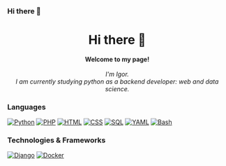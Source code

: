### Hi there 👋
<h1 align="center">Hi there 👋</h1>
<p align="center">
    <b>Welcome to my page!</b><br><br>
    <i>
      I'm Igor.<br>
      I am currently studying python as a backend developer: web and data science.<br></i>
</p>
  
### Languages
[![Python](https://img.shields.io/badge/python-black?style=for-the-badge&logo=python)](https://github.com/devff)
[![PHP](https://img.shields.io/badge/php-black?style=for-the-badge&logo=php)](https://github.com/devff)
[![HTML](https://img.shields.io/badge/html-black?style=for-the-badge&logo=html)](https://github.com/devff)
[![CSS](https://img.shields.io/badge/css-black?style=for-the-badge&logo=css)](https://github.com/devff)
[![SQL](https://img.shields.io/badge/sql-black?style=for-the-badge&logo=sql)](https://github.com/devff)
[![YAML](https://img.shields.io/badge/yaml-black?style=for-the-badge&logo=yaml)](https://github.com/devff)
[![Bash](https://img.shields.io/badge/bash-black?style=for-the-badge&logo=gnu-bash&logoColor=white)](https://github.com/devff)
  
### Technologies & Frameworks
[![Django](https://img.shields.io/badge/django-black?style=for-the-badge&logo=django)](https://github.com/devff)
[![Docker](https://img.shields.io/badge/docker-black?style=for-the-badge&logo=docker)](https://hub.docker.com/u/devff)

<!--
**devFF/devFF** is a ✨ _special_ ✨ repository because its `README.md` (this file) appears on your GitHub profile.

Here are some ideas to get you started:

- 🔭 I’m currently working on ...
- 🌱 I’m currently learning ...
- 👯 I’m looking to collaborate on ...
- 🤔 I’m looking for help with ...
- 💬 Ask me about ...
- 📫 How to reach me: ...
- 😄 Pronouns: ...
- ⚡ Fun fact: ...
-->
